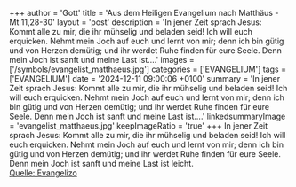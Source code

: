+++
author = 'Gott'
title = 'Aus dem Heiligen Evangelium nach Matthäus - Mt 11,28-30'
layout = 'post'
description = 'In jener Zeit sprach Jesus: Kommt alle zu mir, die ihr mühselig und beladen seid! Ich will euch erquicken. Nehmt mein Joch auf euch und lernt von mir; denn ich bin gütig und von Herzen demütig; und ihr werdet Ruhe finden für eure Seele. Denn mein Joch ist sanft und meine Last ist....'
images = ['/symbols/evangelist_matthaeus.jpg']
categories = ['EVANGELIUM']
tags = ['EVANGELIUM']
date = '2024-12-11 09:00:06 +0100'
summary = 'In jener Zeit sprach Jesus: Kommt alle zu mir, die ihr mühselig und beladen seid! Ich will euch erquicken. Nehmt mein Joch auf euch und lernt von mir; denn ich bin gütig und von Herzen demütig; und ihr werdet Ruhe finden für eure Seele. Denn mein Joch ist sanft und meine Last ist....'
linkedsummaryImage = 'evangelist_matthaeus.jpg'
keepImageRatio = 'true'
+++
In jener Zeit sprach Jesus: Kommt alle zu mir, die ihr mühselig und beladen seid! Ich will euch erquicken.
Nehmt mein Joch auf euch und lernt von mir; denn ich bin gütig und von Herzen demütig; und ihr werdet Ruhe finden für eure Seele.
Denn mein Joch ist sanft und meine Last ist leicht.<!--more--><br> [Quelle: Evangelizo](https://evangeliumtagfuertag.org/DE/gospel)